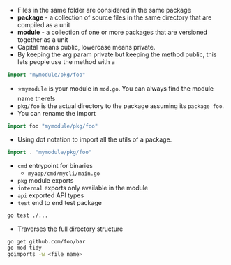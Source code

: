- Files in the same folder are considered in the same package
- **package** - a collection of source files in the same directory that are compiled as a unit
- **module** - a collection of one or more packages that are versioned together as a unit
- Capital means public, lowercase means private.
- By keeping the arg param private but keeping the method public, this lets people use the method with a 

```go
import "mymodule/pkg/foo"
```

- ⭐️`mymodule` is your module in `mod.go`. You can always find the module name there!s
- `pkg/foo` is the actual directory to the package assuming its `package foo`.
- You can rename the import

```go
import foo "mymodule/pkg/foo"
```

- Using dot notation to import all the utils of a package.

```go
import . "mymodule/pkg/foo"
```

- `cmd` entrypoint for binaries
	- `myapp/cmd/mycli/main.go`
- `pkg` module exports
- `internal` exports only available in the module
- `api` exported API types
- `test` end to end test package 

```bash
go test ./...
```

- Traverses the full directory structure

```bash
go get github.com/foo/bar
go mod tidy
goimports -w <file name>
```

